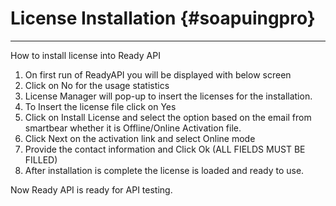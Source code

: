 # **License Installation** {#soapuingpro}

---

How to install license into Ready API

1. On first run of ReadyAPI you will be displayed with below screen
2. Click on No for the usage statistics
3. License Manager will pop-up to insert the licenses for the installation.
4. To Insert the license file click on Yes
5. Click on Install License and select the option based on the email from smartbear whether it is Offline/Online Activation file.
6. Click Next on the activation link and select Online mode
7. Provide the contact information and Click Ok \(ALL FIELDS MUST BE FILLED\)
8. After installation is complete the license is loaded and ready to use.

Now Ready API is ready for API testing.


